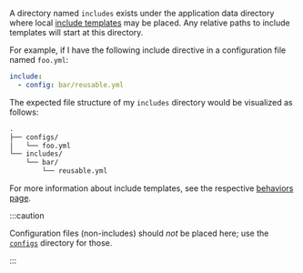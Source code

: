 A directory named `includes` exists under the application data directory where local [include
templates][configdirective] may be placed. Any relative paths to include templates will start at
this directory.

For example, if I have the following include directive in a configuration file named `foo.yml`:

```yml
include:
  - config: bar/reusable.yml
```

The expected file structure of my `includes` directory would be visualized as follows:

```txt
.
├── configs/
│   └── foo.yml
└── includes/
    └── bar/
        └── reusable.yml
```

For more information about include templates, see the respective [behaviors page][include].

:::caution

Configuration files (non-includes) should *not* be placed here; use the [`configs`][configsdir]
directory for those.

:::

[include]: /yaml/config-reference/include.md
[configdirective]: /yaml/config-reference/include.md#config
[configsdir]: /file-structure.md#config-directory
